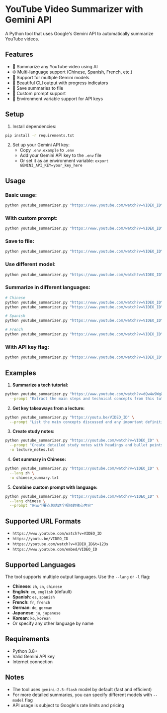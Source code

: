 # YouTube Video Summarizer with Gemini API

A Python tool that uses Google's Gemini API to automatically summarize YouTube videos.

## Features

- 🎥 Summarize any YouTube video using AI
- 🌐 Multi-language support (Chinese, Spanish, French, etc.)
- 🚀 Support for multiple Gemini models
- 🎨 Beautiful CLI output with progress indicators
- 💾 Save summaries to file
- 🔧 Custom prompt support
- 🔐 Environment variable support for API keys

## Setup

1. Install dependencies:
```bash
pip install -r requirements.txt
```

2. Set up your Gemini API key:
   - Copy `.env.example` to `.env`
   - Add your Gemini API key to the `.env` file
   - Or set it as an environment variable: `export GEMINI_API_KEY=your_key_here`

## Usage

### Basic usage:
```bash
python youtube_summarizer.py "https://www.youtube.com/watch?v=VIDEO_ID"
```

### With custom prompt:
```bash
python youtube_summarizer.py "https://www.youtube.com/watch?v=VIDEO_ID" --prompt "Summarize this video in 3 bullet points"
```

### Save to file:
```bash
python youtube_summarizer.py "https://www.youtube.com/watch?v=VIDEO_ID" -o summary.txt
```

### Use different model:
```bash
python youtube_summarizer.py "https://www.youtube.com/watch?v=VIDEO_ID" --model gemini-2.5-flash
```

### Summarize in different languages:
```bash
# Chinese
python youtube_summarizer.py "https://www.youtube.com/watch?v=VIDEO_ID" --lang zh
python youtube_summarizer.py "https://www.youtube.com/watch?v=VIDEO_ID" --lang chinese

# Spanish
python youtube_summarizer.py "https://www.youtube.com/watch?v=VIDEO_ID" --lang spanish

# French
python youtube_summarizer.py "https://www.youtube.com/watch?v=VIDEO_ID" -l fr
```

### With API key flag:
```bash
python youtube_summarizer.py "https://www.youtube.com/watch?v=VIDEO_ID" --api-key YOUR_API_KEY
```

## Examples

1. **Summarize a tech tutorial:**
```bash
python youtube_summarizer.py "https://www.youtube.com/watch?v=dQw4w9WgXcQ" \
  --prompt "Extract the main steps and technical concepts from this tutorial"
```

2. **Get key takeaways from a lecture:**
```bash
python youtube_summarizer.py "https://youtu.be/VIDEO_ID" \
  --prompt "List the main concepts discussed and any important definitions"
```

3. **Create study notes:**
```bash
python youtube_summarizer.py "https://youtube.com/watch?v=VIDEO_ID" \
  --prompt "Create detailed study notes with headings and bullet points" \
  -o lecture_notes.txt
```

4. **Get summary in Chinese:**
```bash
python youtube_summarizer.py "https://youtube.com/watch?v=VIDEO_ID" \
  --lang zh \
  -o chinese_summary.txt
```

5. **Combine custom prompt with language:**
```bash
python youtube_summarizer.py "https://youtube.com/watch?v=VIDEO_ID" \
  --lang chinese \
  --prompt "用三个要点总结这个视频的核心内容"
```

## Supported URL Formats

- `https://www.youtube.com/watch?v=VIDEO_ID`
- `https://youtu.be/VIDEO_ID`
- `https://youtube.com/watch?v=VIDEO_ID&t=123s`
- `https://www.youtube.com/embed/VIDEO_ID`

## Supported Languages

The tool supports multiple output languages. Use the `--lang` or `-l` flag:

- **Chinese**: `zh`, `cn`, `chinese`
- **English**: `en`, `english` (default)
- **Spanish**: `es`, `spanish`
- **French**: `fr`, `french`
- **German**: `de`, `german`
- **Japanese**: `ja`, `japanese`
- **Korean**: `ko`, `korean`
- Or specify any other language by name

## Requirements

- Python 3.8+
- Valid Gemini API key
- Internet connection

## Notes

- The tool uses `gemini-2.5-flash` model by default (fast and efficient)
- For more detailed summaries, you can specify different models with `--model` flag
- API usage is subject to Google's rate limits and pricing